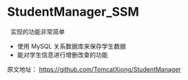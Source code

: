 # StudentManager_SSM
 
 实现的功能非常简单
 
-  使用 MySQL 关系数据库来保存学生数据
-  能对学生信息进行增删改查的功能

原文地址： https://github.com/TomcatXiong/StudentManager
